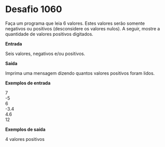 # Desafio 1060

Faça um programa que leia 6 valores. Estes valores serão somente negativos ou positivos (desconsidere os valores nulos). A seguir, mostre a quantidade de valores positivos digitados.

**Entrada**

Seis valores, negativos e/ou positivos.

**Saída**

Imprima uma mensagem dizendo quantos valores positivos foram lidos.

**Exemplos de entrada**

7  
-5  
6  
-3.4  
4.6  
12

**Exemplos de saída**

4 valores positivos
